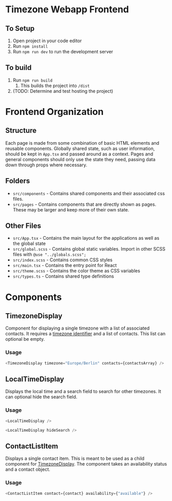 # Timezone Webapp Frontend

## To Setup

1. Open project in your code editor
2. Run `npm install`
3. Run `npm run dev` to run the development server

## To build

1. Run `npm run build`
   1. This builds the project into `/dist`
2. (TODO: Determine and test hosting the project)

# Frontend Organization

## Structure

Each page is made from some combination of basic HTML elements and reusable components. Globally shared state, such as user information, should be kept in `App.tsx` and passed around as a context. Pages and general components should only use the state they need, passing data down through props where necessary.

## Folders

- `src/components` - Contains shared components and their associated css files.
- `src/pages` - Contains components that are directly shown as pages. These may be larger and keep more of their own state.

## Other Files

- `src/App.tsx` - Contains the main layout for the applications as well as the global state
- `src/global.scss` - Contains global static variables. Import in other SCSS files with `@use "../globals.scss";`
- `src/index.scss` - Contains common CSS styles
- `src/main.tsx` - Contains the entry point for React
- `src/theme.scss` - Contains the color theme as CSS variables
- `src/types.ts` - Contains shared type definitions

# Components

## TimezoneDisplay

Component for displaying a single timezone with a list of associated contacts. It requires a [timezone identifier](https://en.wikipedia.org/wiki/List_of_tz_database_time_zones) and a list of contacts. This list can optional be empty.

### Usage

```typescript
<TimezoneDisplay timezone="Europe/Berlin" contacts={contactsArray} />
```

## LocalTimeDisplay

Displays the local time and a search field to search for other timezones. It can optional hide the search field.

### Usage

```typescript
<LocalTimeDisplay />
```

```typescript
<LocalTimeDisplay hideSearch />
```

## ContactListItem

Displays a single contact item. This is meant to be used as a child component for [TimezoneDisplay](#timezonedisplay). The component takes an availability status and a contact object.

### Usage

```typescript
<ContactListItem contact={contact} availability={"available"} />
```
